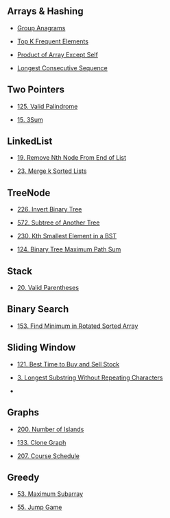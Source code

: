 Arrays & Hashing
--

* [Group Anagrams](https://github.com/yzyolala/Leetcode-Blind-75/blob/main/49.%20Group%20Anagrams.md)

* [Top K Frequent Elements](https://github.com/yzyolala/Leetcode-Blind-75/blob/main/347.%20Top%20K%20Frequent%20Elements.md)

* [Product of Array Except Self](https://github.com/yzyolala/Leetcode-Blind-75/blob/main/238.%20Product%20of%20Array%20Except%20Self.md)

* [Longest Consecutive Sequence](https://github.com/yzyolala/Leetcode-Blind-75/blob/main/128.Longest%20Consecutive%20Sequence.md)

Two Pointers
--

* [125. Valid Palindrome](https://github.com/yzyolala/Leetcode-Blind-75/blob/main/125.%20Valid%20Palindrome.md)

* [15. 3Sum](https://github.com/yzyolala/Leetcode-Blind-75/blob/main/15.%203Sum.md)

LinkedList
--

* [19. Remove Nth Node From End of List](https://github.com/yzyolala/Leetcode-Blind-75/blob/main/19.%20Remove%20Nth%20Node%20From%20End%20of%20List.md)

* [23. Merge k Sorted Lists](https://github.com/yzyolala/Leetcode-Blind-75/blob/main/23.%20Merge%20k%20Sorted%20Lists.md)

TreeNode
--

* [226. Invert Binary Tree](https://github.com/yzyolala/Leetcode-Blind-75/blob/main/226.%20Invert%20Binary%20Tree.md)

* [572. Subtree of Another Tree](https://github.com/yzyolala/Leetcode-Blind-75/blob/main/572.%20Subtree%20of%20Another%20Tree.md)

* [230. Kth Smallest Element in a BST](https://github.com/yzyolala/Leetcode-Blind-75/blob/main/230.%20Kth%20Smallest%20Element%20in%20a%20BST.md)

* [124. Binary Tree Maximum Path Sum](https://github.com/yzyolala/Leetcode-Blind-75/blob/main/124.%20Binary%20Tree%20Maximum%20Path%20Sum.md)

Stack
--

* [20. Valid Parentheses](https://github.com/yzyolala/Leetcode-Blind-75/blob/main/20.%20Valid%20Parentheses.md)

Binary Search
--

* [153. Find Minimum in Rotated Sorted Array](https://github.com/yzyolala/Leetcode-Blind-75/blob/main/153.%20Find%20Minimum%20in%20Rotated%20Sorted%20Array.md)

Sliding Window
--

* [121. Best Time to Buy and Sell Stock](https://github.com/yzyolala/Leetcode-Blind-75/blob/main/121.%20Best%20Time%20to%20Buy%20and%20Sell%20Stock.md)

* [3. Longest Substring Without Repeating Characters](https://github.com/yzyolala/Leetcode-Blind-75/blob/main/3.%20Longest%20Substring%20Without%20Repeating%20Characters.md)

* []()

Graphs
--

* [200. Number of Islands](https://github.com/yzyolala/Leetcode-Blind-75/blob/main/200.%20Number%20of%20Islands.md)

* [133. Clone Graph](https://github.com/yzyolala/Leetcode-Blind-75/blob/main/133.%20Clone%20Graph.md)

* [207. Course Schedule](https://github.com/yzyolala/Leetcode-Blind-75/blob/main/207.%20Course%20Schedule.md)

Greedy
--

* [53. Maximum Subarray](https://github.com/yzyolala/Leetcode-Blind-75/blob/main/53.%20Maximum%20Subarray.md)

* [55. Jump Game](https://github.com/yzyolala/Leetcode-Blind-75/blob/main/55.%20Jump%20Game.md)
